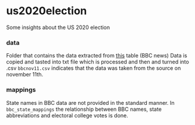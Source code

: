 # us2020election
Some insights about the US 2020 election

### data 
Folder that contains the data extracted from [this](https://www.bbc.com/news/election/us2020/results) table (BBC news)
Data is copied and tasted into txt file which is processed and then and turned into .csv
`bbcnov11.csv` indicates that the data was taken from the source on november 11th.

### mappings
State names in BBC data are not provided in the standard manner. In `bbc_state_mappings` the relationship between BBC names, 
state abbreviations and electoral college votes is done.
